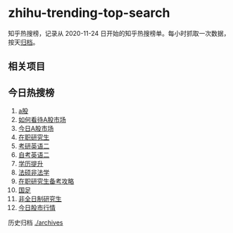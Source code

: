 # zhihu-trending-top-search

知乎热搜榜，记录从 2020-11-24
日开始的知乎热搜榜单。每小时抓取一次数据，按天[归档](./archives)。

## 相关项目

## 今日热搜榜

<!-- BEGIN -->
<!-- 最后更新时间 Fri Jan 19 2024 16:10:49 GMT+0800 (China Standard Time) -->

1. [a股](https://www.zhihu.com/search?q=a股)
1. [如何看待A股市场](https://www.zhihu.com/search?q=如何看待A股市场)
1. [今日A股市场](https://www.zhihu.com/search?q=今日A股市场)
1. [在职研究生](https://www.zhihu.com/search?q=在职研究生)
1. [考研英语二](https://www.zhihu.com/search?q=考研英语二)
1. [自考英语二](https://www.zhihu.com/search?q=自考英语二)
1. [学历提升](https://www.zhihu.com/search?q=学历提升)
1. [法硕非法学](https://www.zhihu.com/search?q=法硕非法学)
1. [在职研究生备考攻略](https://www.zhihu.com/search?q=在职研究生备考攻略)
1. [国足](https://www.zhihu.com/search?q=国足)
1. [非全日制研究生](https://www.zhihu.com/search?q=非全日制研究生)
1. [今日股市行情](https://www.zhihu.com/search?q=今日股市行情)

<!-- END -->

历史归档 [./archives](./archives)
